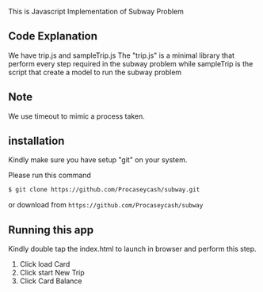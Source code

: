 This is Javascript Implementation of Subway Problem

## Code Explanation
We have trip.js and sampleTrip.js
The "trip.js" is a minimal library that perform every step required in the subway problem while sampleTrip is the script that create a model to run the subway problem

## Note
We use timeout to mimic a process taken.

## installation

Kindly make sure you have setup "git" on your system.

Please run this command
```bash
$ git clone https://github.com/Procaseycash/subway.git 
```
or download from `https://github.com/Procaseycash/subway`

## Running this app

Kindly double tap the index.html to launch in browser and perform this step.

1. Click load Card
2. Click start New Trip
3. Click Card Balance